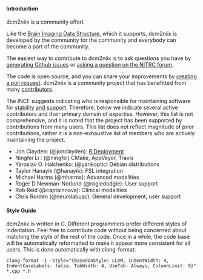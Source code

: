 #### Introduction

dcm2niix is a community effort

Like the [Brain Imaging Data Structure](https://bids.neuroimaging.io/get_involved.html), which it supports, dcm2niix is developed by the community for the community and everybody can become a part of the community.

The easiest way to contribute to dcm2niix is to ask questions you have by [generating Github issues](https://github.com/rordenlab/dcm2niix/issues) or [asking a question on the NITRC forum](https://www.nitrc.org/forum/?group_id=880). 

The code is open source, and you can share your improvements by [creating a pull request](https://github.com/rordenlab/dcm2niix/pulls).
dcm2niix is a community project that has benefitted from many [contributors](https://github.com/rordenlab/dcm2niix/graphs/contributors). 

The INCF suggests indicating who is responsible for maintaining software for [stability and support](https://incf.org/incf-standards-review-criteria-v20). Therefore, below we indicate several active contributors and their primary domain of expertise. However, this list is not comprehensive, and it is noted that the project has been supported by contributions from many users. This list does not reflect magnitude of prior contributions, rather it is a non-exhaustive list of members who are actively maintaining the project.

 - Jon Clayden: (@jonclayden): [R Deployment](https://github.com/jonclayden/divest)
 - Ningfei Li : (@ningfei) CMake, AppVeyor, Travis
 - Yaroslav O. Halchenko: (@yarikoptic) Debian distributions
 - Taylor Hanayik (@hanayik): FSL integration
 - Michael Harms (@mharms): Advanced modalities
 - Roger D Newman-Norlund (@rogiedodgie): User support
 - Rob Reid (@captainnova): Clinical modalities
 - Chris Rorden (@neurolabusc): General development, user support
 
#### Style Guide

dcm2niix is written in C. Different programmers prefer different styles of indentation. Feel free to contribute code without being concerned about matching the style of the rest of the code. Once in a while, the code base will be automatically reformatted to make it appear more consistent for all users. This is done automatically with clang-format:

```
clang-format -i -style="{BasedOnStyle: LLVM, IndentWidth: 4, IndentCaseLabels: false, TabWidth: 4, UseTab: Always, ColumnLimit: 0}" *.cpp *.h
```
